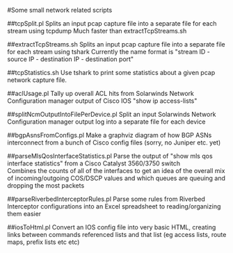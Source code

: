 #Some small network related scripts

##tcpSplit.pl
	Splits an input pcap capture file into a separate file for each stream using tcpdump
	Much faster than extractTcpStreams.sh

##extractTcpStreams.sh
	Splits an input pcap capture file into a separate file for each stream using tshark
	Currently the name format is "stream ID - source IP - destination IP - destination port"

##tcpStatistics.sh
	Use tshark to print some statistics about a given pcap network capture file.
	
##aclUsage.pl
	Tally up overall ACL hits from Solarwinds Network Configuration manager output of Cisco IOS "show ip access-lists"

##splitNcmOutputIntoFilePerDevice.pl
	Split an input Solarwinds Network Configuration manager output log into a separate file for each device
        
##bgpAsnsFromConfigs.pl
	Make a graphviz diagram of how BGP ASNs interconnect from a bunch of Cisco config files
	(sorry, no Juniper etc. yet)

##parseMlsQosInterfaceStatistics.pl
	Parse the output of "show mls qos interface statistics" from a Cisco Catalyst
	 3560/3750 switch	
	Combines the counts of all of the interfaces to get an idea of the overall
	 mix of incoming/outgoing COS/DSCP values and which queues are queuing and dropping
	 the most packets

##parseRiverbedInterceptorRules.pl
        Parse some rules from Riverbed Interceptor configurations into an Excel spreadsheet to reading/organizing them easier

##iosToHtml.pl
		Convert an IOS config file into very basic HTML, creating links between commands referenced lists
		and that list (eg access lists, route maps, prefix lists etc etc)
